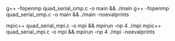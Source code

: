 
g++ -fopenmp quad_serial_omp.c -o main && ./main
g++ -fopenmp quad_serial_omp.c -o main && ./main -noevalprints


mpic++ quad_serial_mpi.c -o mpi && mpirun -np 4 ./mpi
mpic++ quad_serial_mpi.c -o mpi && mpirun -np 4 ./mpi -noevalprints
